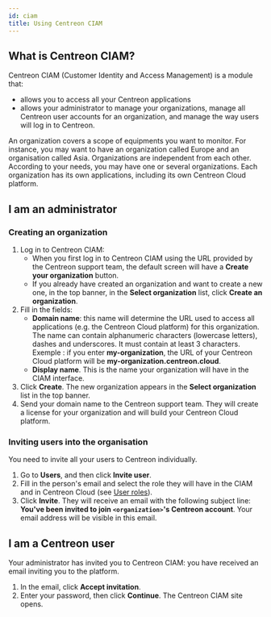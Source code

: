 ```yaml
---
id: ciam
title: Using Centreon CIAM
---
```


## What is Centreon CIAM?

Centreon CIAM (Customer Identity and Access Management) is a module that:

- allows you to access all your Centreon applications
- allows your administrator to manage your organizations, manage all Centreon user accounts for an organization, and manage the way users will log in to Centreon.

An organization covers a scope of equipments you want to monitor. For instance, you may want to have an organization called Europe and an organisation called Asia. Organizations are independent from each other. According to your needs, you may have one or several organizations. Each organization has its own applications, including its own Centreon Cloud platform.

## I am an administrator

### Creating an organization

1. Log in to Centreon CIAM:
   - When you first log in to Centreon CIAM using the URL provided by the Centreon support team, the default screen will have a **Create your organization** button.
   - If you already have created an organization and want to create a new one, in the top banner, in the **Select organization** list, click **Create an organization**.
2. Fill in the fields:
   - **Domain name**: this name will determine the URL used to access all applications (e.g. the Centreon Cloud platform) for this organization. The name can contain alphanumeric characters (lowercase letters), dashes and underscores. It must contain at least 3 characters. Exemple : if you enter **my-organization**, the URL of your Centreon Cloud platform will be **my-organization.centreon.cloud**.
   - **Display name**. This is the name your organization will have in the CIAM interface.
3. Click **Create**. The new organization appears in the **Select organization** list in the top banner.
4. Send your domain name to the Centreon support team. They will create a license for your organization and will build your Centreon Cloud platform.

### Inviting users into the organisation

You need to invite all your users to Centreon individually.

1. Go to **Users**, and then click **Invite user**.
2. Fill in the person's email and select the role they will have in the CIAM and in Centreon Cloud (see [User roles](https://docs.centreon.com/cloud/users/#user-roles)).
3. Click **Invite**. They will receive an email with the following subject line: **You've been invited to join `<organization>`'s Centreon account**. Your email address will be visible in this email.

## I am a Centreon user

Your administrator has invited you to Centreon CIAM: you have received an email inviting you to the platform.

1. In the email, click **Accept invitation**.
2. Enter your password, then click **Continue**. The Centreon CIAM site opens.
